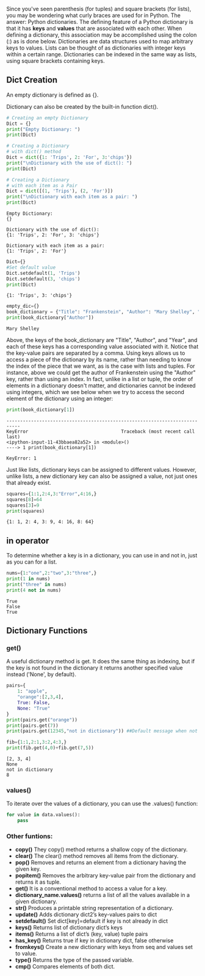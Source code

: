 Since you've seen parenthesis (for tuples) and square brackets (for lists), you may be wondering what curly braces are used for in Python. The answer: Python dictionaries.  The defining feature of a Python dictionary is that it has **keys** and **values** that are associated with each other.  When defining a dictionary, this association may be accomplished using the colon (:) as is done below. Dictionaries are data structures used to map arbitrary keys to values.
Lists can be thought of as dictionaries with integer keys within a certain range. Dictionaries can be indexed in the same way as lists, using square brackets containing keys. 
## Dict Creation
An empty dictionary is defined as {}.

Dictionary can also be created by the built-in function dict().

``` py
# Creating an empty Dictionary
Dict = {}
print("Empty Dictionary: ")
print(Dict)

# Creating a Dictionary
# with dict() method
Dict = dict({1: 'Trips', 2: 'For', 3:'chips'})
print("\nDictionary with the use of dict(): ")
print(Dict)

# Creating a Dictionary
# with each item as a Pair
Dict = dict([(1, 'Trips'), (2, 'For')])
print("\nDictionary with each item as a pair: ")
print(Dict)
```
```
Empty Dictionary: 
{}

Dictionary with the use of dict(): 
{1: 'Trips', 2: 'For', 3: 'chips'}

Dictionary with each item as a pair: 
{1: 'Trips', 2: 'For'}
```
``` py
Dict={}
#Set default value
Dict.setdefault(1, 'Trips')
Dict.setdefault(3, 'chips')
print(Dict)
```
```
{1: 'Trips', 3: 'chips'}
```
``` py
empty_dic={}
book_dictionary = {"Title": "Frankenstein", "Author": "Mary Shelley", "Year": 1818}
print(book_dictionary["Author"])
```

```
Mary Shelley
```

Above, the keys of the book_dictionary are "Title", "Author", and "Year", and each of these keys has a corresponding value associated with it. Notice that the key-value pairs are separated by a comma. Using keys allows us to access a piece of the dictionary by its name, rather than needing to know the index of the piece that we want, as is the case with lists and tuples. For instance, above we could get the author of Frankenstein using the "Author" key, rather than using an index. In fact, unlike in a list or tuple, the order of elements in a dictionary doesn't matter, and dictionaries cannot be indexed using integers, which we see below when we try to access the second element of the dictionary using an integer:
``` py
print(book_dictionary[1])
```
```
---------------------------------------------------------------------------
KeyError                                  Traceback (most recent call last)
<ipython-input-11-43bbaea82a52> in <module>()
----> 1 print(book_dictionary[1])

KeyError: 1
```

Just like lists, dictionary keys can be assigned to different values. However, unlike lists, a new dictionary key can also be assigned a value, not just ones that already exist.
``` py
squares={1:1,2:4,3:"Error",4:16,}
squares[8]=64
squares[3]=9
print(squares)
```

```
{1: 1, 2: 4, 3: 9, 4: 16, 8: 64}
```
## in operator

To determine whether a key is in a dictionary, you can use in and not in, just as you can for a list.

``` py
nums={1:"one",2:"two",3:"three",}
print(1 in nums)
print("three" in nums)
print(4 not in nums)
``` 

```
True
False
True
```
## Dictionary Functions

### get()
A useful dictionary method is get. It does the same thing as indexing, but if the key is not found in the dictionary it returns another specified value instead ('None', by default).
``` py
pairs={
    1: "apple",
    "orange":[2,3,4],
    True: False,
    None: "True"
}
print(pairs.get("orange"))
print(pairs.get(7))
print(pairs.get(12345,"not in dictionary")) ##Default message when not found

fib={1:1,2:1,3:2,4:3,}
print(fib.get(4,0)+fib.get(7,5))
```
```
[2, 3, 4]
None
not in dictionary
8
```
### values()
To iterate over the values of a dictionary, you can use the .values() function: 
``` py 
for value in data.values():
    pass
```

### Other funtions:

+ **copy()**	They copy() method returns a shallow copy of the dictionary.
+ **clear()**	The clear() method removes all items from the dictionary.
+ **pop()**	Removes and returns an element from a dictionary having the given key.
+ **popitem()**	Removes the arbitrary key-value pair from the dictionary and returns it as tuple.
+ **get()**	It is a conventional method to access a value for a key.
+ **dictionary_name.values()**	returns a list of all the values available in a given dictionary.
+ **str()**	Produces a printable string representation of a dictionary.
+ **update()**	Adds dictionary dict2’s key-values pairs to dict
+ **setdefault()**	Set dict[key]=default if key is not already in dict
+ **keys()**	Returns list of dictionary dict’s keys
+ **items()**	Returns a list of dict’s (key, value) tuple pairs
+ **has_key()**	Returns true if key in dictionary dict, false otherwise
+ **fromkeys()**	Create a new dictionary with keys from seq and values set to value.
+ **type()**	Returns the type of the passed variable.
+ **cmp()**	Compares elements of both dict.
